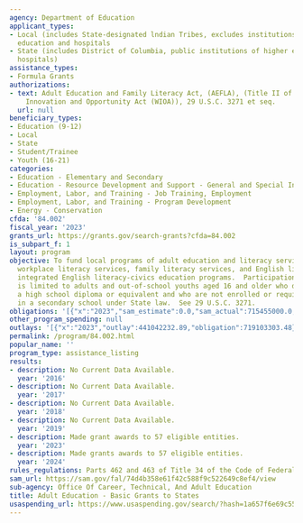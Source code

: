 ```yaml
---
agency: Department of Education
applicant_types:
- Local (includes State-designated lndian Tribes, excludes institutions of higher
  education and hospitals
- State (includes District of Columbia, public institutions of higher education and
  hospitals)
assistance_types:
- Formula Grants
authorizations:
- text: Adult Education and Family Literacy Act, (AEFLA), (Title II of the Workforce
    Innovation and Opportunity Act (WIOA)), 29 U.S.C. 3271 et seq.
  url: null
beneficiary_types:
- Education (9-12)
- Local
- State
- Student/Trainee
- Youth (16-21)
categories:
- Education - Elementary and Secondary
- Education - Resource Development and Support - General and Special Interest Organizations
- Employment, Labor, and Training - Job Training, Employment
- Employment, Labor, and Training - Program Development
- Energy - Conservation
cfda: '84.002'
fiscal_year: '2023'
grants_url: https://grants.gov/search-grants?cfda=84.002
is_subpart_f: 1
layout: program
objective: To fund local programs of adult education and literacy services, including
  workplace literacy services, family literacy services, and English literacy and
  integrated English literacy-civics education programs.  Participation in these programs
  is limited to adults and out-of-school youths aged 16 and older who do not have
  a high school diploma or equivalent and who are not enrolled or required to be enrolled
  in a secondary school under State law.  See 29 U.S.C. 3271.
obligations: '[{"x":"2023","sam_estimate":0.0,"sam_actual":715455000.0,"usa_spending_actual":710021482.55},{"x":"2024","sam_estimate":0.0,"sam_actual":715455000.0,"usa_spending_actual":713427923.6},{"x":"2025","sam_estimate":0.0,"sam_actual":715455000.0,"usa_spending_actual":0.0}]'
other_program_spending: null
outlays: '[{"x":"2023","outlay":441042232.89,"obligation":719103303.48},{"x":"2024","outlay":15613623.56,"obligation":715455000.0},{"x":"2025","outlay":0.0,"obligation":0.0}]'
permalink: /program/84.002.html
popular_name: ''
program_type: assistance_listing
results:
- description: No Current Data Available.
  year: '2016'
- description: No Current Data Available.
  year: '2017'
- description: No Current Data Available.
  year: '2018'
- description: No Current Data Available.
  year: '2019'
- description: Made grant awards to 57 eligible entities.
  year: '2023'
- description: Made grants awards to 57 eligible entities.
  year: '2024'
rules_regulations: Parts 462 and 463 of Title 34 of the Code of Federal Regulations.
sam_url: https://sam.gov/fal/74d4b358e61f42c588f9c522649c8ef4/view
sub-agency: Office Of Career, Technical, And Adult Education
title: Adult Education - Basic Grants to States
usaspending_url: https://www.usaspending.gov/search/?hash=1a657f6e69c55fb883e4c934e896c900
---
```

